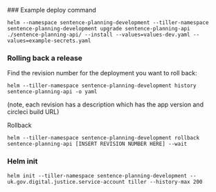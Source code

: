 
### Example deploy command
```
helm --namespace sentence-planning-development --tiller-namespace sentence-planning-development upgrade sentence-planning-api ./sentence-planning-api/ --install --values=values-dev.yaml --values=example-secrets.yaml
```

### Rolling back a release
Find the revision number for the deployment you want to roll back:
```
helm --tiller-namespace sentence-planning-development history sentence-planning-api -o yaml
```
(note, each revision has a description which has the app version and circleci build URL)

Rollback
```
helm --tiller-namespace sentence-planning-development rollback sentence-planning-api [INSERT REVISION NUMBER HERE] --wait
```

### Helm init

```
helm init --tiller-namespace sentence-planning-development --uk.gov.digital.justice.service-account tiller --history-max 200
```
```
